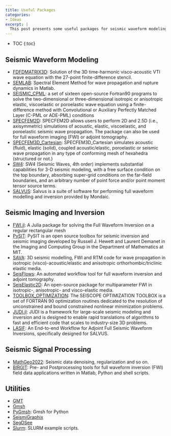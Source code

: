 ```yaml
---
title: Useful Packages
categories:
- Ideas
excerpt: |
  This post presents some useful packages for seismic waveform modeling, imaging, and inversion.
---
```


<!-- more -->

* TOC
{:toc}

## Seismic Waveform Modeling
- [FDFDMATRIX3D](https://www.geoazur.fr/WIND/bin/view/Main/Opencodes/WebHome#mjx-eqn%3AFDFDMATRIX3D): Solution of the 3D time-harmonic visco-acoustic VTI wave equation with the 27-point finite-difference stencil.
- [SEMLAB](https://github.com/jpampuero/semlab): Spectral Element Method for wave propagation and rupture dynamics in Matlab.
- [SEISMIC_CPML](https://github.com/geodynamics/seismic_cpml): a set of sixteen open-source Fortran90 programs to solve the two-dimensional or three-dimensional isotropic or anisotropic elastic, viscoelastic or poroelastic wave equation using a finite-difference method with Convolutional or Auxiliary Perfectly Matched Layer (C-PML or ADE-PML) conditions
- [SPECFEM2D](https://github.com/geodynamics/specfem2d): SPECFEM2D allows users to perform 2D and 2.5D (i.e., axisymmetric) simulations of acoustic, elastic, viscoelastic, and poroelastic seismic wave propagation. The package can also be used for full waveform imaging (FWI) or adjoint tomography.
- [SPECFEM3D_Cartesian](https://github.com/geodynamics/specfem3d): SPECFEM3D_Cartesian simulates acoustic (fluid), elastic (solid), coupled acoustic/elastic, poroelastic or seismic wave propagation in any type of conforming mesh of hexahedra (structured or not.)
- [SW4](https://github.com/geodynamics/sw4): SW4 (Seismic Waves, 4th order) implements substantial capabilities for 3-D seismic modeling, with a free surface condition on the top boundary, absorbing super-grid conditions on the far-field boundaries, and an arbitrary number of point force and/or point moment tensor source terms.
- [SALVUS](https://mondaic.com/): Salvus is a suite of software for performing full waveform modelling and inversion provided by Mondaic.
## Seismic Imaging and Inversion
- [FWI.jl](https://github.com/JuliaInv/FWI.jl): A Julia package for solving the Full Waveform Inversion on a regular rectangular mesh
- [PySIT](http://pysit.org/): PySIT is an open source toolbox for seismic inversion and seismic imaging developed by Russell J. Hewett and Laurent Demanet in the Imaging and Computing Group in the Department of Mathematics at MIT.
- [SAVA](https://github.com/daniel-koehn/SAVA): 3D seismic modelling, FWI and RTM code for wave propagation in isotropic (visco)-acoustic/elastic and anisotropic orthorhombic/triclinic elastic media.
- [SeisFlows](https://github.com/adjtomo/seisflows): An automated workflow tool for full waveform inversion and adjoint tomography.
- [SeisElastic2D](https://github.com/crewesleo/SeisElastic2D): An open-source package for multiparameter FWI in isotropic-, anisotropic- and visco-elastic media.
- [TOOLBOX_OPTIMIZATION](https://seiscope2.osug.fr/SEISCOPE-OPTIMIZATION-TOOLBOX): The SEISCOPE OPTIMIZATION TOOLBOX is a set of FORTRAN 90 optimization routines dedicated to the resolution of unconstrained and bound constrained nonlinear minimization problems.
- [JUDI.jl](https://github.com/slimgroup/JUDI.jl): JUDI is a framework for large-scale seismic modeling and inversion and is designed to enable rapid translations of algorithms to fast and efficient code that scales to industry-size 3D problems.
- [LASIF](https://github.com/dirkphilip/LASIF_2.0): An End-to-end Workflow for Adjoint Full Seismic Waveform Inversions, specifically designed for SALVUS.

## Seismic Signal Processing
- [MathGeo2022](https://github.com/sevenysw/MathGeo2022): Seismic data denoising, regularization and so on.
- [BIRGIT](https://github.com/daniel-koehn/BIRGIT): Pre- and Postprocessing tools for full waveform inversion (FWI) field data applications written in Matlab, Python and shell scripts.

## Utilities
- [GMT](https://gmt-china.org/)
- [Gmsh](https://gmsh.info/)
- [PyGmsh](https://github.com/meshpro/pygmsh): Gmsh for Python
- [SeismiGraphix](https://github.com/abelsurace/seismigraphix)
- [SegDSee](https://www.softpedia.com/get/Science-CAD/SegDSee.shtml)
- [Slurm](https://github.com/accre/SLURM): SLURM example scripts.